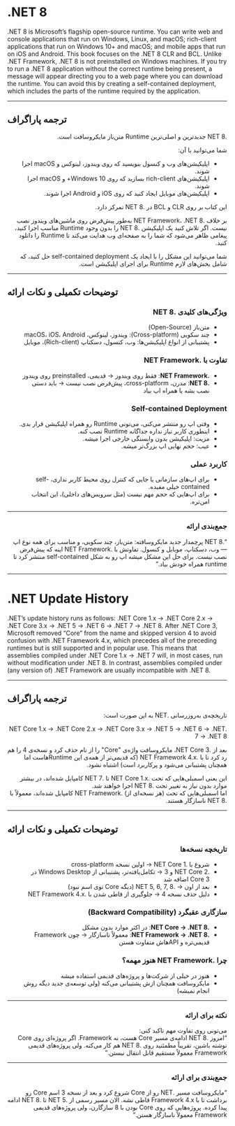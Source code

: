 # .NET 8

<div dir="ltr">

.NET 8 is Microsoft’s flagship open-source runtime. You can write web and console applications that run on Windows, Linux, and macOS; rich-client applications that run on Windows 10+ and macOS; and mobile apps that run on iOS and Android. This book focuses on the .NET 8 CLR and BCL. Unlike .NET Framework, .NET 8 is not preinstalled on Windows machines. If you try to run a .NET 8 application without the correct runtime being present, a message will appear directing you to a web page where you can download the runtime. You can avoid this by creating a self-contained deployment, which includes the parts of the runtime required by the application.

</div>

---

## ترجمه پاراگراف
<div dir="rtl">

.NET 8 جدیدترین و اصلی‌ترین Runtime متن‌باز مایکروسافت است.  

شما می‌توانید با آن:  
- اپلیکیشن‌های وب و کنسول بنویسید که روی ویندوز، لینوکس و macOS اجرا شوند.  
- اپلیکیشن‌های rich-client بسازید که روی Windows 10+ و macOS اجرا شوند.  
- اپلیکیشن‌های موبایل ایجاد کنید که روی iOS و Android اجرا شوند.  

این کتاب بر روی CLR و BCL در .NET 8 تمرکز دارد.  

بر خلاف .NET Framework، .NET 8 به‌طور پیش‌فرض روی ماشین‌های ویندوز نصب نیست. اگر تلاش کنید یک اپلیکیشن .NET 8 را بدون وجود Runtime مناسب اجرا کنید، پیغامی ظاهر می‌شود که شما را به صفحه‌ای وب هدایت می‌کند تا Runtime را دانلود کنید.  

شما می‌توانید این مشکل را با ایجاد یک self-contained deployment حل کنید، که شامل بخش‌های لازم Runtime برای اجرای اپلیکیشن است.

</div>

---

## توضیحات تکمیلی و نکات ارائه
<div dir="rtl">

### ویژگی‌های کلیدی .NET 8
- متن‌باز (Open-Source)  
- چند سکویی (Cross-platform): ویندوز، لینوکس، macOS، iOS، Android  
- پشتیبانی از انواع اپلیکیشن‌ها: وب، کنسول، دسکتاپ (Rich-client)، موبایل  

### تفاوت با .NET Framework
- **.NET Framework**: فقط روی ویندوز → قدیمی، preinstalled روی ویندوز  
- **.NET 8**: مدرن، cross-platform، پیش‌فرض نصب نیست → باید دستی نصب بشه یا همراه اپ بیاد  

### Self-contained Deployment
- وقتی اپ رو منتشر می‌کنی، می‌تونی Runtime رو همراه اپلیکیشن قرار بدی.  
- اینطوری کاربر نیاز نداره جداگانه Runtime نصب کنه.  
- مزیت: اپلیکیشن بدون وابستگی خارجی اجرا میشه.  
- عیب: حجم نهایی اپ بزرگ‌تر میشه.  

### کاربرد عملی
- برای اپ‌های سازمانی یا جایی که کنترل روی محیط کاربر نداری، self-contained خیلی مفیده.  
- برای اپ‌هایی که حجم مهم نیست (مثل سرویس‌های داخلی)، این انتخاب امن‌تره.  

---

### جمع‌بندی ارائه
“.NET 8 پرچمدار جدید مایکروسافته: متن‌باز، چند سکویی، و مناسب برای همه نوع اپ — وب، دسکتاپ، موبایل و کنسول. تفاوتش با .NET Framework اینه که پیش‌فرض نصب نیست. برای حل این مشکل میشه اپ رو به شکل self-contained منتشر کرد تا runtime همراه خودش بیاد.”

</div>

---

# .NET Update History

<div dir="ltr">

.NET’s update history runs as follows: .NET Core 1.x → .NET Core 2.x → .NET Core 3.x → .NET 5 → .NET 6 → .NET 7 → .NET 8. After .NET Core 3, Microsoft removed “Core” from the name and skipped version 4 to avoid confusion with .NET Framework 4.x, which precedes all of the preceding runtimes but is still supported and in popular use. This means that assemblies compiled under .NET Core 1.x → .NET 7 will, in most cases, run without modification under .NET 8. In contrast, assemblies compiled under (any version of) .NET Framework are usually incompatible with .NET 8.

</div>

---

## ترجمه پاراگراف
<div dir="rtl">

تاریخچه‌ی به‌روزرسانی .NET به این صورت است:  

.NET Core 1.x → .NET Core 2.x → .NET Core 3.x → .NET 5 → .NET 6 → .NET 7 → .NET 8  

بعد از .NET Core 3، مایکروسافت واژه‌ی "Core" را از نام حذف کرد و نسخه‌ی 4 را هم رد کرد تا با .NET Framework 4.x (که قدیمی‌تر از همه‌ی این Runtimeهاست اما همچنان پشتیبانی می‌شود و پرکاربرد است) اشتباه نشود.  

این یعنی اسمبلی‌هایی که تحت .NET Core 1.x تا .NET 7 کامپایل شده‌اند، در بیشتر موارد بدون نیاز به تغییر تحت .NET 8 اجرا خواهند شد.  
اما اسمبلی‌هایی که تحت (هر نسخه‌ای از) .NET Framework کامپایل شده‌اند، معمولاً با .NET 8 ناسازگار هستند.

</div>

---

## توضیحات تکمیلی و نکات ارائه
<div dir="rtl">

### تاریخچه نسخه‌ها
- شروع با .NET Core 1 → اولین نسخه cross-platform  
- .NET Core 2 و 3 → تکامل‌یافته‌تر، پشتیبانی از Windows Desktop در Core 3 اضافه شد  
- بعد از اون → .NET 5, 6, 7, 8 (دیگه Core توی اسم نبود)  
- دلیل حذف نسخه 4 → جلوگیری از قاطی شدن با .NET Framework 4.x  

### سازگاری عقبگرد (Backward Compatibility)
- **.NET Core → .NET 8**: در اکثر موارد بدون مشکل  
- **.NET Framework → .NET 8**: معمولاً ناسازگار → چون Framework قدیمی‌تره و APIهاش متفاوت هستن  

### چرا .NET Framework هنوز مهمه؟
- هنوز در خیلی از شرکت‌ها و پروژه‌های قدیمی استفاده میشه  
- مایکروسافت همچنان ازش پشتیبانی می‌کنه (ولی توسعه‌ی جدید دیگه روش انجام نمیشه)  

---

### نکته برای ارائه
می‌تونی روی تفاوت مهم تاکید کنی:  
“امروز .NET 8 ادامه‌ی مسیر Core هست، نه Framework. اگر پروژه‌ای روی Core نوشته باشین، تقریباً مطمئنید روی .NET 8 هم کار می‌کنه. ولی پروژه‌های قدیمی Framework معمولاً مستقیم قابل انتقال نیستن.”

---

### جمع‌بندی برای ارائه
“مایکروسافت مسیر .NET رو از Core شروع کرد و بعد از نسخه 3 اسم Core رو برداشت تا با Framework 4.x قاطی نشه. الان مسیر رسمی از .NET 5 تا .NET 8 ادامه پیدا کرده. پروژه‌هایی که روی Core بودن با 8 سازگارن، ولی پروژه‌های قدیمی Framework معمولاً ناسازگار هستن.”

</div>
